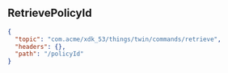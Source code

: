 ## RetrievePolicyId

```json
{
  "topic": "com.acme/xdk_53/things/twin/commands/retrieve",
  "headers": {},
  "path": "/policyId"
}
```
